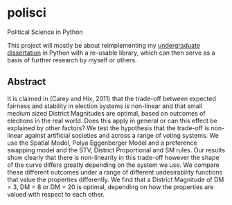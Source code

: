 # polisci
Political Science in Python

This project will mostly be about reimplementing my [undergraduate dissertation](https://www.dropbox.com/s/grwyfydi6btn0ht/CS380_Michael_Fowlie_Final.pdf?dl=0) in Python with a re-usable library, which can then serve as a basis of further research by myself or others.

## Abstract

It is claimed in (Carey and Hix, 2011) that the trade-off between expected fairness and stability in
election systems is non-linear and that small medium sized District Magnitudes are optimal, based
on outcomes of elections in the real world. Does this apply in general or can this effect be explained
by other factors? We test the hypothesis that the trade-off is non-linear against artificial societies
and across a range of voting systems. We use the Spatial Model, Polya Eggenberger Model and
a preference swapping model and the STV, District Proportional and SM rules. Our results show
clearly that there is non-linearity in this trade-off however the shape of the curve differs greatly
depending on the system we use. We compare these different outcomes under a range of different
undesirability functions that value the properties differently. We find that a District Magnitude
of DM = 3, DM = 8 or DM = 20 is optimal, depending on how the properties are valued with
respect to each other.
